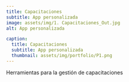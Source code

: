 ```yaml
---
title: Capacitaciones
subtitle: App personalizada
image: assets/img/1. Capacitaciones_Out.jpg 
alt: App personalizada

caption:
  title: Capacitaciones
  subtitle: App personalizada
  thumbnail: assets/img/portfolio/P1.png
---
```

Herramientas para la gestión de capacitaciones 


